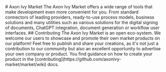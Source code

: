 <!-- Test - please do not approve :D --!>

# Axon Ivy Market

The Axon Ivy Market offers a wide range of tools that make development even more convenient for you. From standard connectors of leading providers, ready-to-use process models, business solutions and many utilities such as various solutions for the digital signing of documents, ChatGPT integration, document generation or workflow user interfaces.

## Contributing

The Axon Ivy Market is an open eco-system. We welcome our users to showcase and promote their own market products on our platform! Feel free to publish and share your creations, as it's not just a contribution to our community but also an excellent opportunity to advertise your own company or product.

You find guidance on how to create your product in the
[contributing](https://github.com/axonivy-market/market/wiki) docs.

